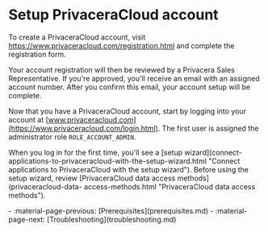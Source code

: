 # Setup PrivaceraCloud account

To create a PrivaceraCloud account, visit
<https://www.privaceracloud.com/registration.html> and complete the
registration form.

Your account registration will then be reviewed by a Privacera Sales
Representative. If you're approved, you'll receive an email with an assigned
account number. After you confirm this email, your account setup will be
complete.

Now that you have a PrivaceraCloud account, start by logging into your account
at [www.privaceracloud.com](https://www.privaceracloud.com/login.html). The
first user is assigned the administrator role `ROLE_ACCOUNT_ADMIN`.

When you log in for the first time, you'll see a [setup wizard](connect-
applications-to-privaceracloud-with-the-setup-wizard.html "Connect
applications to PrivaceraCloud with the setup wizard"). Before using the setup
wizard, review [PrivaceraCloud data access methods](privaceracloud-data-
access-methods.html "PrivaceraCloud data access methods").

<div class="grid cards" markdown>
-   :material-page-previous: [Prerequisites](prerequisites.md)
-   :material-page-next: [Troubleshooting](troubleshooting.md)
</div>
